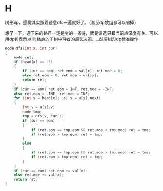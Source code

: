 # H

树形dp，感觉其实照着题意dfs一遍就好了。（甚至dp数组都可以省掉）

想了一下，选下来的路径一定是树的一条链，而是谁选只跟当前点深度有关。可以用dp[i]表示以i为结点的子树中两者的最优决策……然后树形dp标准操作

```C++
node dfs(int x, int cur)
{
	node ret;
	if (head[x] == -1)
	{
		if (cur == eom) ret.eom = val[x], ret.moe = 0;
		else ret.eom = 0, ret.moe = val[x];
		return ret;
	}
	if (cur == eom) ret.eom = INF, ret.moe = -INF;
	else ret.eom = -INF, ret.moe = INF;
	for (int s = head[x]; ~s; s = a[s].next)
	{
		int v = a[s].v;
		node tmp;
		tmp = dfs(v, cur^1);
		if (cur == eom)
		{
			if (ret.eom == tmp.eom && ret.moe < tmp.moe) ret = tmp;
			if (ret.eom > tmp.eom) ret = tmp;
		}
		else
		{
			if (ret.eom == tmp.eom && ret.moe > tmp.moe) ret = tmp;
			if (ret.eom < tmp.eom) ret = tmp;
		}
	}
	if (cur == eom) ret.eom += val[x];
	else ret.moe += val[x];
	return ret;
}
```

